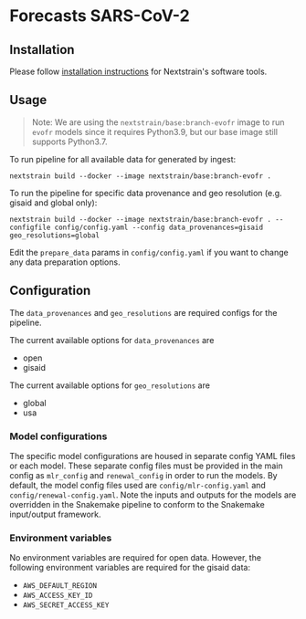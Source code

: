 # Forecasts SARS-CoV-2

## Installation

Please follow [installation instructions](https://docs.nextstrain.org/en/latest/install.html#installation-steps) for Nextstrain's software tools.

## Usage

> Note: We are using the `nextstrain/base:branch-evofr` image to run `evofr` models since it requires Python3.9, but our base image still supports Python3.7.

To run pipeline for all available data for generated by ingest:

```
nextstrain build --docker --image nextstrain/base:branch-evofr .
```

To run the pipeline for specific data provenance and geo resolution (e.g. gisaid and global only):

```
nextstrain build --docker --image nextstrain/base:branch-evofr . --configfile config/config.yaml --config data_provenances=gisaid geo_resolutions=global
```

Edit the `prepare_data` params in `config/config.yaml` if you want to change any data preparation options.

## Configuration
The `data_provenances` and `geo_resolutions` are required configs for the pipeline.

The current available options for `data_provenances` are
- open
- gisaid

The current available options for `geo_resolutions` are
- global
- usa

### Model configurations
The specific model configurations are housed in separate config YAML files or each model.
These separate config files must be provided in the main config as `mlr_config` and `renewal_config` in order to run the models.
By default, the model config files used are `config/mlr-config.yaml` and `config/renewal-config.yaml`.
Note the inputs and outputs for the models are overridden in the Snakemake pipeline to conform to the Snakemake input/output framework.

### Environment variables

No environment variables are required for open data.
However, the following environment variables are required for the gisaid data:
- `AWS_DEFAULT_REGION`
- `AWS_ACCESS_KEY_ID`
- `AWS_SECRET_ACCESS_KEY`
